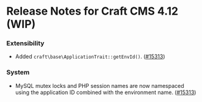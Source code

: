 # Release Notes for Craft CMS 4.12 (WIP)

### Extensibility
- Added `craft\base\ApplicationTrait::getEnvId()`. ([#15313](https://github.com/craftcms/cms/issues/15313))

### System
- MySQL mutex locks and PHP session names are now namespaced using the application ID combined with the environment name. ([#15313](https://github.com/craftcms/cms/issues/15313))
